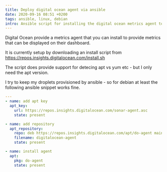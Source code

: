 ```yaml
---
title: Deploy digital ocean agent via ansible
date: 2020-09-16 08:51 +0200
tags: ansible, linux, debian
intro: Ansible script for installing the digital ocean metrics agent to get dashboard metrics
---
```


Digital Ocean provide a metrics agent that you can install to provide metrics that can be displayed on their dashboard.

It is currently setup by downloading an install script from https://repos.insights.digitalocean.com/install.sh

The script does provide support for detecing apt vs yum etc - but I only need the apt version.

I try to keep my droplets provisioned by ansible - so for debian at least the following ansible snippet works fine.

```yaml
---
- name: add apt key
  apt_key:
    url: https://repos.insights.digitalocean.com/sonar-agent.asc
    state: present

- name: add repository
  apt_repository:
    repo: deb https://repos.insights.digitalocean.com/apt/do-agent main main
    filename: digitalocean-agent
    state: present

- name: install agent
  apt:
    pkg: do-agent
    state: present
```
